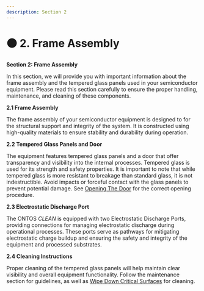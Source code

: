 ```yaml
---
description: Section 2
---
```


# 🟤 2. Frame Assembly

**Section 2: Frame Assembly**&#x20;

In this section, we will provide you with important information about the frame assembly and the tempered glass panels used in your semiconductor equipment. Please read this section carefully to ensure the proper handling, maintenance, and cleaning of these components.

**2.1 Frame Assembly**

The frame assembly of your semiconductor equipment is designed to for the structural support and integrity of the system. It is constructed using high-quality materials to ensure stability and durability during operation.

**2.2 Tempered Glass Panels and Door**

The equipment features tempered glass panels and a door that offer transparency and visibility into the internal processes. Tempered glass is used for its strength and safety properties. It is important to note that while tempered glass is more resistant to breakage than standard glass, it is not indestructible. Avoid impacts or forceful contact with the glass panels to prevent potential damage. See [Opening The Door](../../machine-operation/opening-the-door.md) for the correct opening procedure.

**2.3 Electrostatic Discharge Port**

The ONTOS _CLEAN_ is equipped with two Electrostatic Discharge Ports, providing connections for managing electrostatic discharge during operational processes. These ports serve as pathways for mitigating electrostatic charge buildup and ensuring the safety and integrity of the equipment and processed substrates.

**2.4 Cleaning Instructions**

Proper cleaning of the tempered glass panels will help maintain clear visibility and overall equipment functionality. Follow the maintenance section for guidelines, as well as [Wipe Down Critical Surfaces](../../servicing/wipe-down-critical-surfaces.md) for cleaning.


